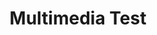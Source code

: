 ---
layout: post
title: Multimedia Test
tags:
    - Multimedia
    - football-data
js:
    - /js/jquery-1.11.2.min.js
    - /js/media-test.js
---